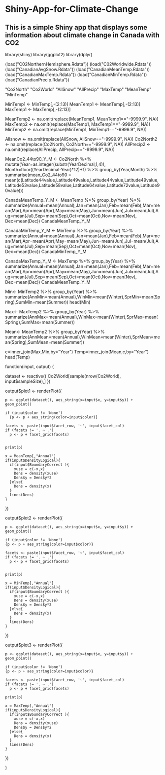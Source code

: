 # Shiny-App-for-Climate-Change
## This is a simple Shiny app that displays some information about climate change in Canada with CO2

library(shiny)
library(ggplot2)
library(dplyr)

(load("C02NorthernHemisphere.Rdata"))
(load("C02Worldwide.Rdata"))
(load("CanadianAvgSnow.Rdata"))
(load("CanadianMeanTemp.Rdata"))
(load("CanadianMaxTemp.Rdata"))
(load("CanadianMinTemp.Rdata"))
(load("CanadianPrecip.Rdata"))

"Co2North"
"Co2World"
"AllSnow"
"AllPrecip"
"MaxTemp"
"MeanTemp"
"MinTemp"


MinTemp1 <- MinTemp[,-(2:13)]
MeanTemp1 <- MeanTemp[,-(2:13)]
MaxTemp1 <- MaxTemp[,-(2:13)]

MeanTemp2 <- na.omit(replace(MeanTemp1, MeanTemp1=="-9999.9", NA))
MaxTemp2 <- na.omit(replace(MaxTemp1, MaxTemp1=="-9999.9", NA))
MinTemp2 <- na.omit(replace(MinTemp1, MinTemp1=="-9999.9", NA))

Allsnow <- na.omit(replace(AllSnow, AllSnow=="-9999.9", NA))
Co2North2 <- na.omit(replace(Co2North, Co2North=="-9999.9", NA))
AllPrecip2 <- na.omit(replace(AllPrecip, AllPrecip=="-9999.9", NA))



MeanCo2_44to90_Y_M <- Co2North %>%
  mutate(Year=as.integer(substr(YearDecimal,1,4)), Month=floor((YearDecimal-Year)*12)+1) %>%
  group_by(Year,Month) %>%
  summarise(mean_Co2_44to90 = mean(c(Latitude44value,Latitude49value,Latitude44value,Latitude49value,Latitude53value,Latitude58value,Latitude64value,Latitude72value,Latitude90value)))


CanadaMeanTemp_Y_M <- MeanTemp %>%
  group_by(Year) %>%
  summarize(Annual=mean(Annual),Jan=mean(Jan),Feb=mean(Feb),Mar=mean(Mar),Apr=mean(Apr),May=mean(May),Jun=mean(Jun),Jul=mean(Jul),Aug=mean(Jul),Sep=mean(Sep),Oct=mean(Oct),Nov=mean(Nov), Dec=mean(Dec))
CanadaMeanTemp_Y_M

CanadaMinTemp_Y_M <- MinTemp %>%
  group_by(Year) %>%
  summarize(Annual=mean(Annual),Jan=mean(Jan),Feb=mean(Feb),Mar=mean(Mar),Apr=mean(Apr),May=mean(May),Jun=mean(Jun),Jul=mean(Jul),Aug=mean(Jul),Sep=mean(Sep),Oct=mean(Oct),Nov=mean(Nov), Dec=mean(Dec))
CanadaMinTemp_Y_M

CanadaMaxTemp_Y_M <- MaxTemp %>%
  group_by(Year) %>%
  summarize(Annual=mean(Annual),Jan=mean(Jan),Feb=mean(Feb),Mar=mean(Mar),Apr=mean(Apr),May=mean(May),Jun=mean(Jun),Jul=mean(Jul),Aug=mean(Jul),Sep=mean(Sep),Oct=mean(Oct),Nov=mean(Nov), Dec=mean(Dec))
CanadaMeanTemp_Y_M


Min<- MinTemp2 %>%
  group_by(Year) %>%
  summarize(AnnMin=mean(Annual),WinMin=mean(Winter),SprMin=mean(Spring),SumMin=mean(Summer))
head(Min) 

Max<- MaxTemp2 %>%
  group_by(Year) %>%
  summarize(AnnMax=mean(Annual),WinMax=mean(Winter),SprMax=mean(Spring),SumMax=mean(Summer))

Mean<- MeanTemp2 %>%
  group_by(Year) %>%
  summarize(AnnMean=mean(Annual),WinMean=mean(Winter),SprMean=mean(Spring),SumMean=mean(Summer))



c=inner_join(Max,Min,by="Year")
Temp=inner_join(Mean,c,by="Year")
head(Temp)






function(input, output) {
  
  dataset <- reactive({
    Co2World[sample(nrow(Co2World), input$sampleSize),]
  })
  
  
  
  output$plot1 <- renderPlot({
    
    p <- ggplot(dataset(), aes_string(x=input$x, y=input$y)) + geom_point()
    
    if (input$color != 'None')
      {p <- p + aes_string(color=input$color)}
    
    facets <- paste(input$facet_row, '~', input$facet_col)
    if (facets != '. ~ .')
      p <- p + facet_grid(facets)
    
 
    print(p)
    
    x = MeanTemp[,"Annual"]
    if(input$DensityLogical){
      if(input$BoundaryCorrect ){  
        xuse = c(-x,x)
        Dens = density(xuse)
        Dens$y = Dens$y*2
      }else{
        Dens = density(x)
      }
      lines(Dens)
    }
  })
    
  
  
  
  
  
  output$plot2 <- renderPlot({
    
    p <- ggplot(dataset(), aes_string(x=input$x, y=input$y)) + geom_point()
    
    if (input$color != 'None')
    {p <- p + aes_string(color=input$color)}
    
    facets <- paste(input$facet_row, '~', input$facet_col)
    if (facets != '. ~ .')
      p <- p + facet_grid(facets)
    

    print(p)
    
    x = MinTemp[,"Annual"]
    if(input$DensityLogical){
      if(input$BoundaryCorrect ){  
        xuse = c(-x,x)
        Dens = density(xuse)
        Dens$y = Dens$y*2
      }else{
        Dens = density(x)
      }
      lines(Dens)
    }
  })
    
  
  
  
  
  
  output$plot3 <- renderPlot({
    
    p <- ggplot(dataset(), aes_string(x=input$x, y=input$y)) + geom_point()
    
    if (input$color != 'None')
    {p <- p + aes_string(color=input$color)}
    
    facets <- paste(input$facet_row, '~', input$facet_col)
    if (facets != '. ~ .')
      p <- p + facet_grid(facets)
 
    print(p)

    x = MaxTemp[,"Annual"]
    if(input$DensityLogical){
      if(input$BoundaryCorrect ){  
        xuse = c(-x,x)
        Dens = density(xuse)
        Dens$y = Dens$y*2
      }else{
        Dens = density(x)
      }
      lines(Dens)
    }
  })
 
}

